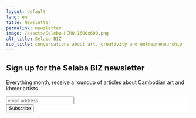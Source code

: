 ```yaml
---
layout: default
lang: en
title: Newsletter
permalink: newsletter
image: /assets/Seleba-HERO-1600x600.png
alt_title: Selaba BIZ
sub_title: conversations about art, creativity and entrepreneurship
---
```

<h2><strong>Sign up for the Selaba BIZ newsletter</strong></h2> 
<p> Everything month, receive a roundup of articles about Cambodian art and khmer artists
<!-- Begin Mailchimp Signup Form -->
<link href="//cdn-images.mailchimp.com/embedcode/slim-10_7.css" rel="stylesheet" type="text/css">
<style type="text/css">
    #mc_embed_signup {
        background: #fff;
        clear: left;
        font: 14px Helvetica,Arial,sans-serif;
    }
    /* Add your own Mailchimp form style overrides in your site stylesheet or in this style block.
       We recommend moving this block and the preceding CSS link to the HEAD of your HTML file. */
</style>
<div id="mc_embed_signup">
    <form action="https://selaba-biz.us7.list-manage.com/subscribe/post?u=b6cc0db60ef84e726662af44c&amp;id=2bbc89f136" method="post" id="mc-embedded-subscribe-form" name="mc-embedded-subscribe-form" class="validate" target="_blank" novalidate>
        <div id="mc_embed_signup_scroll">
            <input type="email" value="" name="EMAIL" class="email" id="mce-EMAIL" placeholder="email address" required>
            <!-- real people should not fill this in and expect good things - do not remove this or risk form bot signups-->
            <div style="position: absolute; left: -5000px;" aria-hidden="true"><input type="text" name="b_b6cc0db60ef84e726662af44c_2bbc89f136" tabindex="-1" value=""></div>
            <div class="clear"><input type="submit" value="Subscribe" name="subscribe" id="mc-embedded-subscribe" class="button"></div>
        </div>
    </form>
</div>

<!--End mc_embed_signup-->